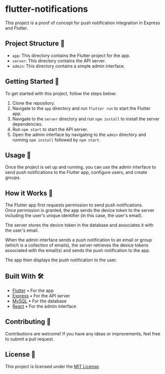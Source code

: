# flutter-notifications

This project is a proof of concept for push notification integration in Express and Flutter.

## Project Structure 📁

- `app`: This directory contains the Flutter project for the app.
- `server`: This directory contains the API server.
- `admin`: This directory contains a simple admin interface.

## Getting Started 🚀

To get started with this project, follow the steps below:

1. Clone the repository.
2. Navigate to the `app` directory and run `flutter run` to start the Flutter app.
3. Navigate to the `server` directory and run `npm install` to install the server dependencies.
4. Run `npm start` to start the API server.
5. Open the admin interface by navigating to the `admin` directory and running `npm install` followed by `npm start`.

## Usage 📝

Once the project is set up and running, you can use the admin interface to send push notifications to the Flutter app, configure users, and create groups.

## How it Works 🤔

The Flutter app first requests permission to send push notifications.\
Once permission is granted, the app sends the device token to the server including the user's unique identifier (in this case, the user's email).

The server stores the device token in the database and associates it with the user's email.

When the admin interface sends a push notification to an email or group (which is a collection of emails), the server retrieves the device tokens associated with the email(s) and sends the push notification to the app.

The app then displays the push notification to the user.

## Built With 🛠️

- [Flutter](https://flutter.dev/) • For the app
- [Express](https://expressjs.com/) • For the API server
- [MySQL](https://www.mysql.com/) • For the database
- [React](https://reactjs.org/) • For the admin interface

## Contributing 🤝

Contributions are welcome! If you have any ideas or improvements, feel free to submit a pull request.

## License 📄

This project is licensed under the [MIT License](LICENSE).
